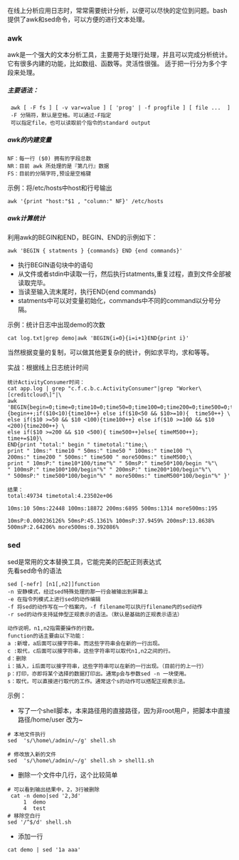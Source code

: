 
在线上分析应用日志时，常常需要统计分析，以便可以尽快的定位到问题。bash提供了awk和sed命令，可以方便的进行文本处理。

### awk  

awk是一个强大的文本分析工具，主要用于处理行处理，并且可以完成分析统计。 它有很多内建的功能，比如数组、函数等。灵活性很强。 适于把一行分为多个字段来处理。
##### 主要语法：  

```  
 awk [ -F fs ] [ -v var=value ] [ 'prog' | -f progfile ] [ file ...  ]  
 -F 分隔符，默认是空格。可以通过-F指定  
 可以指定file，也可以读取前个指令的standard output 

```    

##### awk的内建变量    

```  
NF：每一行 ($0) 拥有的字段总数
NR：目前 awk 所处理的是『第几行』数据
FS：目前的分隔字符,预设是空格键  
```  
示例：将/etc/hosts中host和行号输出  
```  
awk '{print "host:"$1 , "column:" NF}' /etc/hosts  
```  
##### awk计算统计   
 
利用awk的BEGIN和END，BEGIN、END的示例如下：    

```  
awk 'BEGIN { statments } {commands} END {end commands}'     
```  
* 执行BEGIN语句块中的语句  
* 从文件或者stdin中读取一行，然后执行statments,重复过程，直到文件全部被读取完毕。  
* 当读至输入流末尾时，执行END{end commands}
* statments中可以对变量初始化，commands中不同的command以分号分隔。  

示例：统计日志中出现demo的次数    

```    
cat log.txt|grep demo|awk 'BEGIN{i=0}{i=i+1}END{print i}'  
```  
当然根据变量的复制，可以做其他更复杂的统计，例如求平均，求和等等。    

实战：根据线上日志统计时间  
  
```  
统计ActivityConsumer时间：
cat app.log | grep "c.f.c.b.c.ActivityConsumer"|grep "Worker\[creditcloud\]"|\
awk 'BEGIN{begin=0;time=0;time10=0;time50=0;time100=0;time200=0;time500=0;timeM500=0;}\
{begin++;if($10<10){time10++} else if($10<50 && $10>=10){  time50++} \
else if($10 >=50 && $10 <100){time100++} else if($10 >=100 && $10 <200){time200++} \
else if($10 >=200 && $10 <500){ time500++}else{ timeM500++}; time+=$10}\
END{print "total:" begin " timetotal:"time;\
print " 10ms:" time10 " 50ms:" time50 " 100ms:" time100 "\
200ms:" time200 " 500ms:" time500 " more500ms:" timeM500;\
print " 10msP:" time10*100/time"%" " 50msP:" time50*100/begin "%"\
" 100msP:" time100*100/begin"%" " 200msP:" time200*100/begin"%"\
" 500msP:" time500*100/begin"%" " more500ms:" timeM500*100/begin"%" }'  

结果：
total:49734 timetotal:4.23502e+06

10ms:10 50ms:22448 100ms:18872 200ms:6895 500ms:1314 more500ms:195

10msP:0.000236126% 50msP:45.1361% 100msP:37.9459% 200msP:13.8638% 500msP:2.64206% more500ms:0.392086%    
```

### sed   
 
sed是常用的文本替换工具，它能完美的匹配正则表达式  
先看sed命令的语法      

```    
sed [-nefr] [n1[,n2]]function  
-n 安静模式，经过sed特殊处理的那一行会被输出到屏幕上   
-e 在指令列模式上进行sed的动作编辑  
-f 将sed的动作写在一个档案内，-f filename可以执行filename内的sed动作  
-r sed的动作支持延伸型正规表示的语法。（默认是基础的正规表示语法）  

动作说明，n1,n2指需要操作的行数。
function的话主要由以下功能：  
a :新增，a后面可以接字符串。而这些字符串会在新的一行出现。  
c :取代，c后面可以接字符串，这些字符串可以取代n1,n2之间的行。  
d：删除  
i：插入，i后面可以接字符串，这些字符串可以在新的一行出现。（目前行的上一行）  
p：打印，亦即将某个选择的数据打印出。通常p会与参数sed -n 一块使用。   
s：取代，可以直接进行取代的工作。通常这个s的动作可以搭配正规表示法。  
```   
示例：    

* 写了一个shell脚本，本来路径用的直接路径，因为非root用户，把脚本中直接路径/home/user 改为~

```  
# 本地文件执行
sed  's/\home\/admin/~/g' shell.sh       

# 修改放入新的文件  
sed  's/\home\/admin/~/g' shell.sh > shell1.sh  
```  

* 删除一个文件中几行，这个比较简单    

```    
# 可以看到输出结果中，2，3行被删除
 cat -n demo|sed '2,3d'
     1  demo
     4  test    
# 移除空白行 
sed '/^$/d' shell.sh      
```  

* 添加一行   
```
cat demo | sed '1a aaa'    
```    



